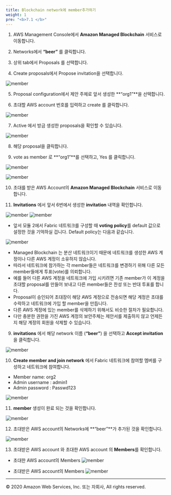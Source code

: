 ```yaml
---
title: Blockchain network에 member추가하기 
weight: 1
pre: "<b>7.1 </b>"
---
```


1. AWS Management Console에서 **Amazon Managed Blockchain** 서비스로 이동합니다.

2. Networks에서 **“beer”** 를 클릭합니다.

3. 상위 tab에서 Proposals 를 선택합니다. 

4. Create proposals에서 Propose invitation을 선택합니다. 

![member](/lab8/images/member_1.png)

5. Proposal configuration에서 제안 주체로 앞서 생성한 **“org1”**을 선택합니다. 

6. 초대할 AWS account 번호를 입력하고 create 를 클릭합니다. 

![member](/lab8/images/member_2.png)

7.  Active 에서 방금 생성한 proposals을 확인할 수 있습니다. 

![member](/lab8/images/member_3.png)

8. 해당 proposal을 클릭합니다. 

9. vote as member 로 **“org1”**를 선택하고, Yes 를 클릭합니다. 

![member](/lab8/images/member_4.png)

![member](/lab6/images/member_5.png)

10.  초대를 받은 AWS Account의 **Amazon Managed Blockchain** 서비스로 이동합니다. 

11. **Invitations** 에서 앞서 6번에서 생성한 **invitation** 내역을 확인합니다. 

![member](/lab8/images/member_6.png)
![member](/lab8/images/member_7.png)

- 앞서 모듈 2에서 Fabric 네트워크를 구성할 때 **voting policy**를 default 값으로 설정한 것을 기억하실 겁니다. Default policy는 다음과 같습니다. 

![member](/lab8/images/member_8.png)

- Managed Blockchain 는 분산 네트워크이기 때문에 네트워크를 생성한 AWS 계정이나 다른 AWS 계정이 소유하지 않습니다. 
- 따라서 네트워크에 참가하는 각 member들은 네트워크를 변경하기 위해 다른 모든 member들에게 투표(vote)를 의뢰합니다. 
- 예를 들어 다른 AWS 계정을 네트워크에 가입 시키려면 기존 member가 이 계정을 초대할 proposal를 만들어 보내고 다른 member들은 찬성 또는 반대 투표를 합니다. 
- Proposal이 승인되어 초대장이 해당 AWS 계정으로 전송되면 해당 계정은 초대를 수락하고 네트워크에 가입 할 member을 만듭니다. 
- 다른 AWS 계정에 있는 member를 삭제하기 위해서도 비슷한 절차가 필요합니다. 
- 다만 충분한 권한을 가진 AWS 계정의 보안주체는 제안서를 제출하지 않고 언제든지 해당 계정의 회원을 삭제할 수 있습니다. 

9. **invitations** 에서 해당 network 이름 (**“beer”**) 을 선택하고 **Accept invitation**을 클릭합니다. 

![member](/lab8/images/member_9.png)

10. **Create member and join network** 에서 Fabric 네트워크에 참여할 멤버를 구성하고 네트워크에 참여합니다. 

- Member name: org2
- Admin username : admin1
- Admin password : Passwd123

![member](/lab8/images/member_10.png)

11. **member** 생성이 완료 되는 것을 확인합니다. 

![member](/lab8/images/member_11.png)

12. 초대받은 AWS account의 Networks에 **“beer”**가 추가된 것을 확인합니다. 

![member](/lab8/images/member_12.png)

13. 초대받은 AWS account 와 초대한 AWS account 의 **Members**를 확인합니다. 

- 초대한 AWS account의 Members
![member](/lab8/images/member_13.png)

- 초대받은 AWS account의 Members
![member](/lab8/images/member_14.png)




---
© 2020 Amazon Web Services, Inc. 또는 자회사, All rights reserved.
